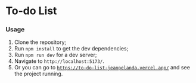 # To-do List

### Usage
1. Clone the repository;
2. Run `npm install` to get the dev dependencies;
3. Run `npm run dev` for a dev server;
4. Navigate to `http://localhost:5173/`.
5. Or you can go to <a href="https://to-do-list-jeanpelanda.vercel.app/" target="_blank">`https://to-do-list-jeanpelanda.vercel.app/`</a> and see the project running.